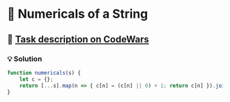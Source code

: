 # 📝 Numericals of a String

## 🔗 [Task description on CodeWars](https://www.codewars.com/kata/5b4070144d7d8bbfe7000001)

### 💡 Solution

```javascript
function numericals(s) {
    let c = {};
    return [...s].map(n => { c[n] = (c[n] || 0) + 1; return c[n] }).join('');
}
```
